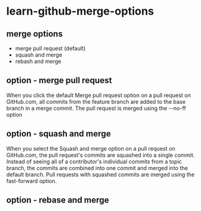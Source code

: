 # learn-github-merge-options

## merge options
- merge pull request (default)
- squash and merge
- rebash and merge

## option - merge pull request
When you click the default Merge pull request option on a pull request on GitHub.com, all commits from the feature branch are added to the base branch in a merge commit. The pull request is merged using the --no-ff option

## option - squash and merge
When you select the Squash and merge option on a pull request on GitHub.com, the pull request's commits are squashed into a single commit. Instead of seeing all of a contributor's individual commits from a topic branch, the commits are combined into one commit and merged into the default branch. Pull requests with squashed commits are merged using the fast-forward option.

## option - rebase and merge
